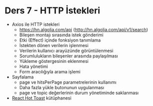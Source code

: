 # Ders 7 - HTTP İstekleri

- Axios ile HTTP istekleri
  - https://hn.algolia.com/api (http://hn.algolia.com/api/v1/search)
  - Bileşen montajı sırasında istek gönderimi
  - Etki (Effect) içinde fonksiyon tanımlama
  - İstekten dönen verilerin işlenmesi
  - Verilerin kullanıcı arayüzünde görüntülenmesi
  - Sorumlulukların bileşenler arasında paylaşılması
  - Yükleme göstergesinin eklenmesi
  - Hata yönetimi
  - Form aracılığıyla arama işlemi
- Sayfalama
  - page ve hitsPerPage parametrelerinin kullanımı
  - Daha fazla yükle butonunun uygulanması
  - page ve topic değerlerinin durum yönetiminde saklanması
- [React Hot Toast](https://react-hot-toast.com/) kütüphanesi
